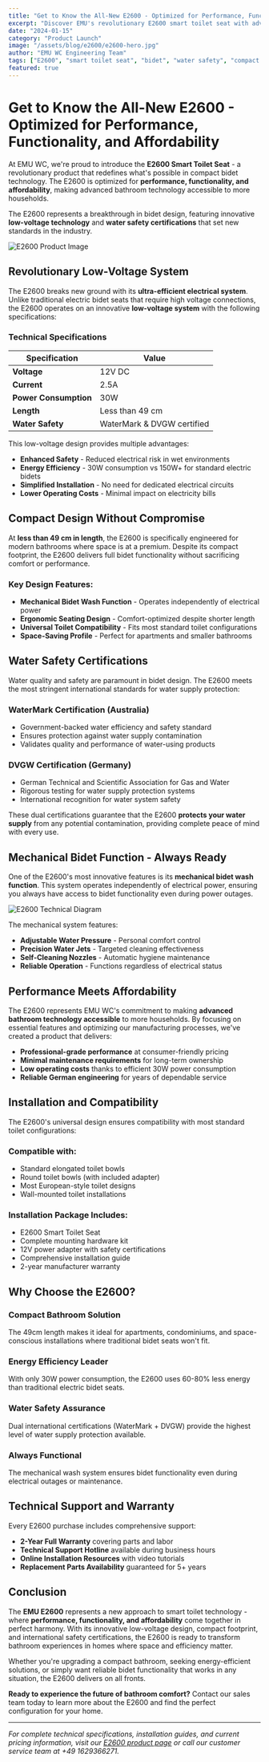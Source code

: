 ```yaml
---
title: "Get to Know the All-New E2600 - Optimized for Performance, Functionality, and Affordability"
excerpt: "Discover EMU's revolutionary E2600 smart toilet seat with advanced low-voltage technology, compact design, and water safety certifications for modern bathrooms."
date: "2024-01-15"
category: "Product Launch"
image: "/assets/blog/e2600/e2600-hero.jpg"
author: "EMU WC Engineering Team"
tags: ["E2600", "smart toilet seat", "bidet", "water safety", "compact design"]
featured: true
---
```


# Get to Know the All-New E2600 - Optimized for Performance, Functionality, and Affordability

At EMU WC, we're proud to introduce the **E2600 Smart Toilet Seat** - a revolutionary product that redefines what's possible in compact bidet technology. The E2600 is optimized for **performance, functionality, and affordability**, making advanced bathroom technology accessible to more households.

The E2600 represents a breakthrough in bidet design, featuring innovative **low-voltage technology** and **water safety certifications** that set new standards in the industry.

![E2600 Product Image](/assets/blog/e2600/e2600-product.jpg "The E2600 Smart Toilet Seat - compact design meets advanced functionality")

## Revolutionary Low-Voltage System

The E2600 breaks new ground with its **ultra-efficient electrical system**. Unlike traditional electric bidet seats that require high voltage connections, the E2600 operates on an innovative **low-voltage system** with the following specifications:

### Technical Specifications

| Specification | Value |
|---------------|--------|
| **Voltage** | 12V DC |
| **Current** | 2.5A |
| **Power Consumption** | 30W |
| **Length** | Less than 49 cm |
| **Water Safety** | WaterMark & DVGW certified |

This low-voltage design provides multiple advantages:
- **Enhanced Safety** - Reduced electrical risk in wet environments
- **Energy Efficiency** - 30W consumption vs 150W+ for standard electric bidets
- **Simplified Installation** - No need for dedicated electrical circuits
- **Lower Operating Costs** - Minimal impact on electricity bills

## Compact Design Without Compromise

At **less than 49 cm in length**, the E2600 is specifically engineered for modern bathrooms where space is at a premium. Despite its compact footprint, the E2600 delivers full bidet functionality without sacrificing comfort or performance.

### Key Design Features:
- **Mechanical Bidet Wash Function** - Operates independently of electrical power
- **Ergonomic Seating Design** - Comfort-optimized despite shorter length
- **Universal Toilet Compatibility** - Fits most standard toilet configurations
- **Space-Saving Profile** - Perfect for apartments and smaller bathrooms

## Water Safety Certifications

Water quality and safety are paramount in bidet design. The E2600 meets the most stringent international standards for water supply protection:

### **WaterMark Certification (Australia)**
- Government-backed water efficiency and safety standard
- Ensures protection against water supply contamination
- Validates quality and performance of water-using products

### **DVGW Certification (Germany)**
- German Technical and Scientific Association for Gas and Water
- Rigorous testing for water supply protection systems
- International recognition for water system safety

These dual certifications guarantee that the E2600 **protects your water supply** from any potential contamination, providing complete peace of mind with every use.

## Mechanical Bidet Function - Always Ready

One of the E2600's most innovative features is its **mechanical bidet wash function**. This system operates independently of electrical power, ensuring you always have access to bidet functionality even during power outages.

![E2600 Technical Diagram](/assets/blog/e2600/technical-diagram.jpg "Technical side view showing the E2600's compact engineering and water delivery system")

The mechanical system features:
- **Adjustable Water Pressure** - Personal comfort control
- **Precision Water Jets** - Targeted cleaning effectiveness  
- **Self-Cleaning Nozzles** - Automatic hygiene maintenance
- **Reliable Operation** - Functions regardless of electrical status

## Performance Meets Affordability

The E2600 represents EMU WC's commitment to making **advanced bathroom technology accessible** to more households. By focusing on essential features and optimizing our manufacturing processes, we've created a product that delivers:

- **Professional-grade performance** at consumer-friendly pricing
- **Minimal maintenance requirements** for long-term ownership
- **Low operating costs** thanks to efficient 30W power consumption
- **Reliable German engineering** for years of dependable service

## Installation and Compatibility

The E2600's universal design ensures compatibility with most standard toilet configurations:

### Compatible with:
- Standard elongated toilet bowls
- Round toilet bowls (with included adapter)
- Most European-style toilet designs
- Wall-mounted toilet installations

### Installation Package Includes:
- E2600 Smart Toilet Seat
- Complete mounting hardware kit
- 12V power adapter with safety certifications
- Comprehensive installation guide
- 2-year manufacturer warranty

## Why Choose the E2600?

### **Compact Bathroom Solution**
The 49cm length makes it ideal for apartments, condominiums, and space-conscious installations where traditional bidet seats won't fit.

### **Energy Efficiency Leader**
With only 30W power consumption, the E2600 uses 60-80% less energy than traditional electric bidet seats.

### **Water Safety Assurance**
Dual international certifications (WaterMark + DVGW) provide the highest level of water supply protection available.

### **Always Functional**
The mechanical wash system ensures bidet functionality even during electrical outages or maintenance.

## Technical Support and Warranty

Every E2600 purchase includes comprehensive support:

- **2-Year Full Warranty** covering parts and labor
- **Technical Support Hotline** available during business hours
- **Online Installation Resources** with video tutorials
- **Replacement Parts Availability** guaranteed for 5+ years

## Conclusion

The **EMU E2600** represents a new approach to smart toilet technology - where **performance, functionality, and affordability** come together in perfect harmony. With its innovative low-voltage design, compact footprint, and international safety certifications, the E2600 is ready to transform bathroom experiences in homes where space and efficiency matter.

Whether you're upgrading a compact bathroom, seeking energy-efficient solutions, or simply want reliable bidet functionality that works in any situation, the E2600 delivers on all fronts.

**Ready to experience the future of bathroom comfort?** Contact our sales team today to learn more about the E2600 and find the perfect configuration for your home.

---

*For complete technical specifications, installation guides, and current pricing information, visit our [E2600 product page](/products/smart-covers/e2600) or call our customer service team at +49 1629366271.*